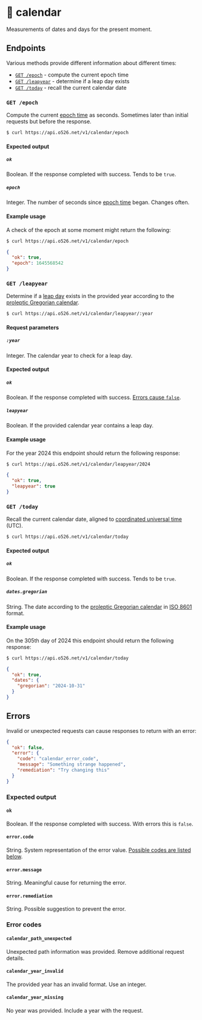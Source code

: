# 📆 calendar

Measurements of dates and days for the present moment.

## Endpoints

Various methods provide different information about different times:

- [`GET /epoch`](#get-epoch) - compute the current epoch time
- [`GET /leapyear`](#get-leapyear) - determine if a leap day exists
- [`GET /today`](#get-today) - recall the current calendar date

### `GET /epoch`

Compute the current [epoch time][epoch] as seconds. Sometimes later than initial
requests but before the response.

```sh
$ curl https://api.o526.net/v1/calendar/epoch
```

#### Expected output

##### `ok`

Boolean. If the response completed with success. Tends to be `true`.

##### `epoch`

Integer. The number of seconds since [epoch time][epoch] began. Changes often.

#### Example usage

A check of the epoch at some moment might return the following:

```sh
$ curl https://api.o526.net/v1/calendar/epoch
```

```json
{
  "ok": true,
  "epoch": 1645568542
}
```

### `GET /leapyear`

Determine if a [leap day][leapyear] exists in the provided year according to the
[proleptic Gregorian calendar][gregorian].

```sh
$ curl https://api.o526.net/v1/calendar/leapyear/:year
```

#### Request parameters

##### `:year`

Integer. The calendar year to check for a leap day.

#### Expected output

##### `ok`

Boolean. If the response completed with success. [Errors cause `false`][errors].

##### `leapyear`

Boolean. If the provided calendar year contains a leap day.

#### Example usage

For the year 2024 this endpoint should return the following response:

```sh
$ curl https://api.o526.net/v1/calendar/leapyear/2024
```

```json
{
  "ok": true,
  "leapyear": true
}
```

### `GET /today`

Recall the current calendar date, aligned to [coordinated universal time][utc]
(UTC).

```sh
$ curl https://api.o526.net/v1/calendar/today
```

#### Expected output

##### `ok`

Boolean. If the response completed with success. Tends to be `true`.

##### `dates.gregorian`

String. The date according to the [proleptic Gregorian calendar][gregorian] in
[ISO 8601][8601] format.

#### Example usage

On the 305th day of 2024 this endpoint should return the following response:

```sh
$ curl https://api.o526.net/v1/calendar/today
```

```json
{
  "ok": true,
  "dates": {
    "gregorian": "2024-10-31"
  }
}
```

## Errors

Invalid or unexpected requests can cause responses to return with an error:

```json
{
  "ok": false,
  "error": {
    "code": "calendar_error_code",
    "message": "Something strange happened",
    "remediation": "Try changing this"
  }
}
```

### Expected output

#### `ok`

Boolean. If the response completed with success. With errors this is `false`.

#### `error.code`

String. System representation of the error value. [Possible codes are listed
below][error-codes].

#### `error.message`

String. Meaningful cause for returning the error.

#### `error.remediation`

String. Possible suggestion to prevent the error.

### Error codes

#### `calendar_path_unexpected`

Unexpected path information was provided. Remove additional request details.

#### `calendar_year_invalid`

The provided year has an invalid format. Use an integer.

#### `calendar_year_missing`

No year was provided. Include a year with the request.

[8601]: https://en.wikipedia.org/wiki/ISO_8601
[epoch]: https://en.wikipedia.org/wiki/Epoch_(computing)
[error-codes]: #error-codes
[errors]: #errors
[gregorian]: https://en.wikipedia.org/wiki/Proleptic_Gregorian_calendar
[leapyear]: https://en.wikipedia.org/wiki/Leap_year
[utc]: https://en.wikipedia.org/wiki/Coordinated_Universal_Time
